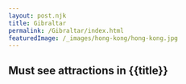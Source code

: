 ```yaml
---
layout: post.njk
title: Gibraltar
permalink: /Gibraltar/index.html
featuredImage: /_images/hong-kong/hong-kong.jpg
---
```

## Must see attractions in {{title}}
